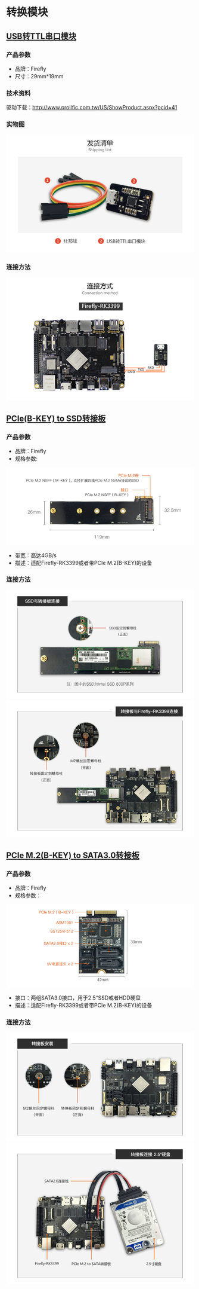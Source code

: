 # 转换模块
## [USB转TTL串口模块](https://store.t-firefly.com/goods.php?id=24)
### 产品参数
* 品牌：Firefly
* 尺寸：29mm*19mm

### 技术资料 
驱动下载：http://www.prolific.com.tw/US/ShowProduct.aspx?pcid=41
### 实物图
![](img/module_transform1.jpg)
### 连接方法
![](img/module_transform2.jpg)

## [PCIe(B-KEY) to SSD转接板](https://store.t-firefly.com/goods.php?id=51)
### 产品参数

* 品牌：Firefly
* 规格参数:

![](img/module_transform3.jpg)

* 带宽：高达4GB/s
* 描述：适配Firefly-RK3399或者带PCIe M.2(B-KEY)的设备
### 连接方法
![](img/module_transform4.jpg)
![](img/module_transform5.jpg)

## [PCIe M.2(B-KEY) to SATA3.0转接板](https://store.t-firefly.com/goods.php?id=52) 
### 产品参数

* 品牌：Firefly
* 规格参数：
 
![](img/module_transform6.jpg)

* 接口：两组SATA3.0接口，用于2.5“SSD或者HDD硬盘
* 描述：适配Firefly-RK3399或者带PCIe M.2(B-KEY)的设备 

### 连接方法
![](img/module_transform7.jpg)
![](img/module_transform8.jpg)
